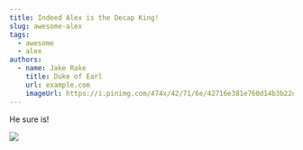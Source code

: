 ```yaml
---
title: Indeed Alex is the Decap King!
slug: awesome-alex
tags:
  - awesome
  - alex
authors:
  - name: Jake Rake
    title: Duke of Earl
    url: example.com
    imageUrl: https://i.pinimg.com/474x/42/71/6e/42716e381e760d14b3b22d2abcdbea5f--baking-ideas-youtubers.jpg
---
```

He sure is!

![](/img/78472919-awesome-businessman-two-like-gesture-thumb-up.jpg)